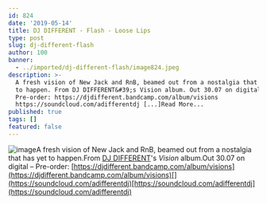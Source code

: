 ```yaml
---
id: 824
date: '2019-05-14'
title: DJ DIFFERENT - Flash - Loose Lips
type: post
slug: dj-different-flash
author: 100
banner:
  - ../imported/dj-different-flash/image824.jpeg
description: >-
  A fresh vision of New Jack and RnB, beamed out from a nostalgia that has yet
  to happen. From DJ DIFFERENT&#39;s Vision album. Out 30.07 on digital &#8211;
  Pre-order: https://djdifferent.bandcamp.com/album/visions
  https://soundcloud.com/adifferentdj [...]Read More...
published: true
tags: []
featured: false
---
```

![image](../../imported/dj-different-flash/image824.jpeg)A fresh vision of New Jack and RnB, beamed out from a nostalgia that has yet to happen.From [DJ DIFFERENT](https://www.residentadvisor.net/dj/djdifferent)'s _Vision_ album.Out 30.07 on digital – Pre-order: [](https://djdifferent.bandcamp.com/album/visions)[https://djdifferent.bandcamp.com/album/visions](https://djdifferent.bandcamp.com/album/visions)[](https://soundcloud.com/adifferentdj)[https://soundcloud.com/adifferentdj](https://soundcloud.com/adifferentdj)